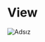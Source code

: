 # View
![Adsız](https://user-images.githubusercontent.com/77542723/213935458-0a75a1c8-c8e1-4c13-86ef-08a33140cec8.png)
